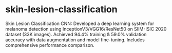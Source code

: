 # skin-lesion-classification
Skin Lesion Classification CNN: Developed a deep learning system for melanoma detection using InceptionV3/VGG16/ResNet50 on SIIM-ISIC 2020 dataset (33K images). Achieved 94.4% training &amp; 59.0% validation accuracy with data augmentation and model fine-tuning. Includes comprehensive performance comparison.
